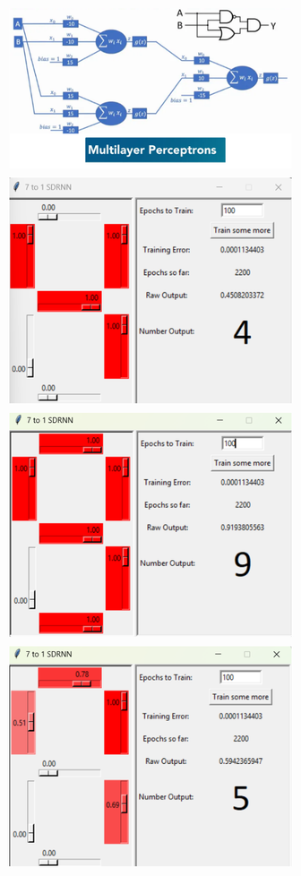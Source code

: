 


![img.png](img.png)



![img_1.png](img_1.png)


![img_2.png](img_2.png)

![img_3.png](img_3.png)




